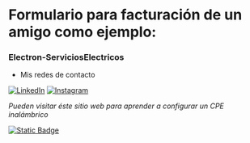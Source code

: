 # Formulario para facturación de un amigo como ejemplo:
### Electron-ServiciosElectricos

- Mis redes de contacto

[![LinkedIn](https://img.shields.io/badge/-LinkedIn-%230077B5?style=flat-square&logo=linkedin&logoColor=white)](https://www.linkedin.com/in/gabriel-calcagni-659907260) [![Instagram](https://img.shields.io/badge/-Instagram-%23E4405F?style=flat-square&logo=instagram&logoColor=white)](https://www.instagram.com/calcagni_gabriel26/?ishid=ZDdkNTZiNTM%3D) 

*Pueden visitar éste sitio web para aprender a configurar un CPE inalámbrico*
  
[![Static Badge](https://img.shields.io/badge/Neo-Tecs-blueviolet)](https://neotecs.tech)
